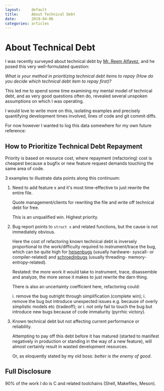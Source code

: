 ```yaml
---
layout:		default
title:		About Technical Debt
date:		2019-04-06
categories: articles
---
```


# About Technical Debt

I was recently surveyed about technical debt by
[Mr. Reem Alfayez](https://www.researchgate.net/scientific-contributions/2120714693_Reem_Alfayez),
and he posed this very well-formulated question:

*What is your method in prioritizing technical debt items to repay
(How do you decide which technical debt item to repay first)?*

This led me to spend some time examining my mental model of technical debt,
and as very good questions often do, revealed several unspoken assumptions
on which I was operating.

I would love to write more on this, isolating examples and precisely
quantifying development times involved, lines of code and git commit diffs.

For now however I wanted to log this data somewhere for my own future reference:

## How to Prioritize Technical Debt Repayment

Priority is based on resource cost, where repayment (refactoring) cost is cheapest
because a bugfix or new feature request demands touching the same area of code.

3 examples to illustrate data points along this continuum:

1. Need to add feature x and it's most time-effective
    to just rewrite the entire file.

    Quote management/clients for rewriting the file and write off
    technical debt for free.

    This is an unqualified win. Highest priority.


1. Bug report points to `struct x` and related functions,
    but the cause is not immediately obvious.

    Here the cost of refactoring known technical debt is inversely proportional
    to the work/difficulty required to instrument/trace the bug,
    which can be quite high for [heisenbugs](http://www.jargon.net/jargonfile/h/heisenbug.html)
    (usually hardware- syscall- or compiler-related)
    and [schroedinbugs](http://www.jargon.net/jargonfile/s/schroedinbug.html)
    (usually threading- memory- entropy-related).

    Restated: the more work it would take to instrument, trace, disassemble and
    analyze, the more sense it makes to just rewrite the darn thing.

    There is also an uncertainty coefficient here, refactoring could:

    i. remove the bug outright through simplification (complete win);
    i. remove the bug but introduce unexpected issues e.g. because of
        overly simplistic models etc (tradeoff); or
    i. not only fail to touch the bug but introduce new bugs
        because of code immaturity (pyrrhic victory).


1. Known technical debt but not affecting current performance or reliability.

    Attempting to pay off this debt before it has matured
    (started to manifest negatively in production
    or standing in the way of a new feature),
    will almost certainly result in wasted development resources.

    Or, as eloquently stated by my old boss: *better is the enemy of good*.


## Full Disclosure

90% of the work I do is C and related toolchains (Shell, Makefiles, Meson).
